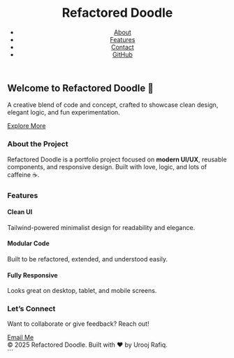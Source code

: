 <!DOCTYPE html>
<html lang="en">
<head>
  <meta charset="UTF-8" />
  <meta name="viewport" content="width=device-width, initial-scale=1.0" />
  <title>Refactored Doodle</title>
  <link href="https://cdn.jsdelivr.net/npm/tailwindcss@3.3.2/dist/tailwind.min.css" rel="stylesheet">
</head>
<body class="bg-gradient-to-br from-slate-900 to-indigo-900 text-white min-h-screen font-sans">

  <!-- NAVIGATION -->
  <header class="bg-slate-950/50 backdrop-blur-md py-4 shadow-md sticky top-0 z-50">
    <div class="container mx-auto px-6 flex justify-between items-center">
      <h1 class="text-2xl font-bold tracking-wide">Refactored Doodle</h1>
      <nav>
        <ul class="flex space-x-6 text-sm">
          <li><a href="#about" class="hover:text-indigo-300 transition">About</a></li>
          <li><a href="#features" class="hover:text-indigo-300 transition">Features</a></li>
          <li><a href="#contact" class="hover:text-indigo-300 transition">Contact</a></li>
          <li><a href="https://github.com/YOUR_USERNAME/refactored-doodle" target="_blank" class="text-indigo-400 hover:underline">GitHub</a></li>
        </ul>
      </nav>
    </div>
  </header>

  <!-- HERO -->
  <section class="text-center py-24 px-6">
    <h2 class="text-4xl md:text-6xl font-bold mb-4">Welcome to Refactored Doodle 🎨</h2>
    <p class="text-lg md:text-xl max-w-2xl mx-auto text-slate-300 mb-8">
      A creative blend of code and concept, crafted to showcase clean design, elegant logic, and fun experimentation.
    </p>
    <a href="#about" class="bg-indigo-500 hover:bg-indigo-600 text-white px-6 py-3 rounded-full shadow-md transition">Explore More</a>
  </section>

  <!-- ABOUT -->
  <section id="about" class="py-20 px-6 bg-slate-800">
    <div class="max-w-4xl mx-auto text-center">
      <h3 class="text-3xl font-semibold mb-4">About the Project</h3>
      <p class="text-slate-300 text-lg">
        Refactored Doodle is a portfolio project focused on <strong>modern UI/UX</strong>, reusable components, and responsive design. Built with love, logic, and lots of caffeine ☕.
      </p>
    </div>
  </section>

  <!-- FEATURES -->
  <section id="features" class="py-20 px-6">
    <div class="max-w-5xl mx-auto text-center">
      <h3 class="text-3xl font-semibold mb-12">Features</h3>
      <div class="grid grid-cols-1 md:grid-cols-3 gap-8">
        <div class="bg-slate-800 p-6 rounded-xl shadow-md hover:scale-105 transition">
          <h4 class="text-xl font-semibold mb-2">Clean UI</h4>
          <p class="text-slate-300">Tailwind-powered minimalist design for readability and elegance.</p>
        </div>
        <div class="bg-slate-800 p-6 rounded-xl shadow-md hover:scale-105 transition">
          <h4 class="text-xl font-semibold mb-2">Modular Code</h4>
          <p class="text-slate-300">Built to be refactored, extended, and understood easily.</p>
        </div>
        <div class="bg-slate-800 p-6 rounded-xl shadow-md hover:scale-105 transition">
          <h4 class="text-xl font-semibold mb-2">Fully Responsive</h4>
          <p class="text-slate-300">Looks great on desktop, tablet, and mobile screens.</p>
        </div>
      </div>
    </div>
  </section>

  <!-- CONTACT -->
  <section id="contact" class="py-20 px-6 bg-slate-800">
    <div class="max-w-4xl mx-auto text-center">
      <h3 class="text-3xl font-semibold mb-6">Let’s Connect</h3>
      <p class="text-slate-300 mb-6">Want to collaborate or give feedback? Reach out!</p>
      <a href="mailto:your-email@example.com" class="inline-block bg-indigo-500 hover:bg-indigo-600 text-white px-6 py-3 rounded-full transition">
        Email Me
      </a>
    </div>
  </section>

  <!-- FOOTER -->
  <footer class="text-center py-6 text-slate-500 text-sm border-t border-slate-700">
    © 2025 Refactored Doodle. Built with ♥ by Urooj Rafiq.
  </footer>

</body>
</html>
```



